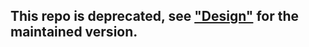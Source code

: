 ## This repo is deprecated, see ["Design"](https://github.com/brianzelip/design) for the maintained version.
